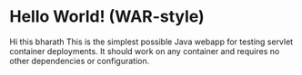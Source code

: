 Hello World! (WAR-style)
===============
Hi this bharath
This is the simplest possible Java webapp for testing servlet container deployments.  It should work on any container and requires no other dependencies or configuration.
